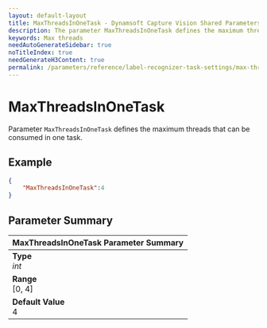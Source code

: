 ```yaml
---
layout: default-layout
title: MaxThreadsInOneTask - Dynamsoft Capture Vision Shared Parameters
description: The parameter MaxThreadsInOneTask defines the maximum threads that can be consumed in one task.
keywords: Max threads
needAutoGenerateSidebar: true
noTitleIndex: true
needGenerateH3Content: true
permalink: /parameters/reference/label-recognizer-task-settings/max-threads-in-one-task.html
---
```


# MaxThreadsInOneTask

Parameter `MaxThreadsInOneTask` defines the maximum threads that can be consumed in one task.

## Example

```json
{
    "MaxThreadsInOneTask":4
}
```

## Parameter Summary

| MaxThreadsInOneTask Parameter Summary |
| :------------- |
| **Type**<br>*int* |
| **Range**<br>[0, 4] |
| **Default Value**<br>4 |
